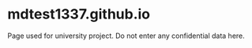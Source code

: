 # mdtest1337.github.io

Page used for university project. Do not enter any confidential data here. 
